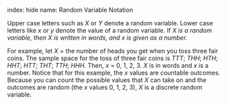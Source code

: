 index: hide
name: Random Variable Notation

Upper case letters such as  *X* or  *Y* denote a random variable. Lower case letters like  *x* or  *y* denote the value of a random variable. If   *X is a random variable, then X is written in words, and x is given as a number.*

For example, let  *X* = the number of heads you get when you toss three fair coins. The sample space for the toss of three fair coins is  *TTT*;  *THH*;  *HTH*;  *HHT*;  *HTT*;  *THT*;  *TTH*;  *HHH*. Then,  *x* = 0, 1, 2, 3.  *X* is in words and  *x* is a number. Notice that for this example, the  *x* values are countable outcomes. Because you can count the possible values that  *X* can take on and the outcomes are random (the  *x* values 0, 1, 2, 3),  *X* is a discrete random variable.
